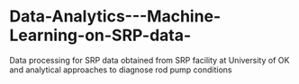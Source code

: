 # Data-Analytics---Machine-Learning-on-SRP-data-
Data processing for SRP data obtained from SRP facility at University of OK and analytical approaches to diagnose rod pump conditions
